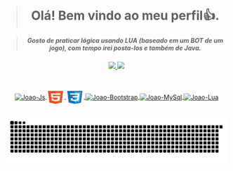 
><h1 align="center">Olá! Bem vindo ao meu perfil👍.</h1>

><h5 align="center">Gosto de praticar lógica usando LUA (baseado em um BOT de um jogo), com tempo irei posta-los e também de Java.</h5>


<div style="display: inline_block" align="center">
  <a href="https://github.com/jvscJoao">
  <img height="160em" src="https://github-readme-stats.vercel.app/api?username=jvscJoao&show_icons=true&theme=tokyonight&include_all_commits=true&count_private=true"/>
  <img height="160em" src="https://github-readme-stats.vercel.app/api/top-langs/?username=jvscJoao&layout=compact&langs_count=7&theme=tokyonight"/>
</div>

  ##
  
  <div style="display: inline_block" align="center"><br>
    <img align="center" alt="Joao-Js" height="30" width="40" src="https://cdn.jsdelivr.net/gh/devicons/devicon/icons/java/java-original-wordmark.svg">
    <img align="center" alt="Joao-HTML" height="30" width="40" src="https://raw.githubusercontent.com/devicons/devicon/master/icons/html5/html5-original.svg">
    <img align="center" alt="Joao-CSS" height="30" width="40" src="https://raw.githubusercontent.com/devicons/devicon/master/icons/css3/css3-original.svg">
    <img align="center" alt="Joao-Bootstrap" height="30" width="40" src="https://cdn.jsdelivr.net/gh/devicons/devicon/icons/bootstrap/bootstrap-plain.svg">
    <img align="center" alt="Joao-MySql" height="30" width="40" src="https://cdn.jsdelivr.net/gh/devicons/devicon/icons/mysql/mysql-original.svg">
    <img align="center" alt="Joao-Lua" height="30" width="40" src="https://cdn.jsdelivr.net/gh/devicons/devicon/icons/lua/lua-original-wordmark.svg">
  </div>

  ##
  ![Snake animation](https://github.com/jvscJoao/jvscJoao/blob/output/github-contribution-grid-snake.svg)
